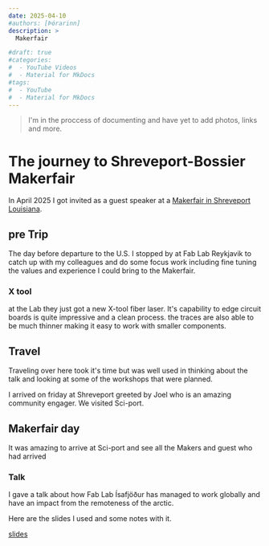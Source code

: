 ```yaml
---
date: 2025-04-10
#authors: [Þórarinn]
description: >
  Makerfair

#draft: true
#categories:
#  - YouTube Videos
#  - Material for MkDocs
#tags:
#  - YouTube
#  - Material for MkDocs
---
```


> I'm in the proccess of documenting and have yet to add photos, links and more.

# The journey to Shreveport-Bossier Makerfair

In April 2025 I got invited as a guest speaker at a [Makerfair in Shreveport Louisiana](https://shreveport.makerfaire.com/).

## pre Trip

The day before departure to the U.S. I stopped by at Fab Lab Reykjavik to catch up with my colleagues and do some focus work including fine tuning the values and experience I could bring to the Makerfair.

### X tool

at the Lab they just got a new X-tool fiber laser. It's capability to edge circuit boards is quite impressive and a clean process. the traces are also able to be much thinner making it easy to work with smaller components.

## Travel

Traveling over here took it's time but was well used in thinking about the talk and looking at some of the workshops that were planned.

I arrived on friday at Shreveport greeted by Joel who is an amazing community engager. We visited Sci-port.

## Makerfair day

It was amazing to arrive at Sci-port and see all the Makers and guest who had arrived 

### Talk

I gave a talk about how Fab Lab Ísafjöður has managed to work globally and have an impact from the remoteness of the arctic.

Here are the slides I used and some notes with it.


[slides](https://hanndoddi.github.io/makerfair_shreveport/index.html)
